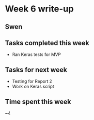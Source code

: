 # Week 6 write-up

## Swen

## Tasks completed this week
- Ran Keras tests for MVP


## Tasks for next week
- Testing for Report 2
- Work on Keras script

## Time spent this week
~4


